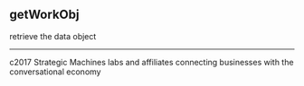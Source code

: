 
## getWorkObj

retrieve the data object 






---------------------------------------------------------
c2017 Strategic Machines labs and affiliates
connecting businesses with the conversational economy
